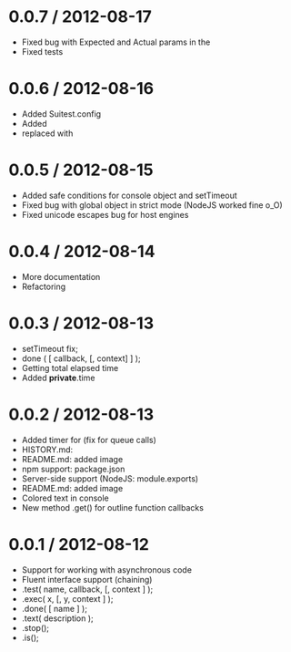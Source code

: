 # 0.0.7 / 2012-08-17
* Fixed bug with Expected and Actual params in the <done>
* Fixed tests

# 0.0.6 / 2012-08-16
* Added Suitest.config
* Added <finish>
* <text> replaced with <describe>

# 0.0.5 / 2012-08-15
* Added safe conditions for console object and setTimeout
* Fixed bug with global object in strict mode (NodeJS worked fine o_O)
* Fixed unicode escapes bug for host engines

# 0.0.4 / 2012-08-14
* More documentation
* Refactoring

# 0.0.3 / 2012-08-13

* setTimeout fix;
* done ( [ callback, [, context] ] );
* Getting total elapsed time
* Added __private__.time

# 0.0.2 / 2012-08-13

* Added timer for <test> (fix for queue calls)
* HISTORY.md:
* README.md: added image
* npm support: package.json
* Server-side support (NodeJS: module.exports)
* README.md: added image
* Colored text in console
* New method .get() for outline function callbacks

# 0.0.1 / 2012-08-12

* Support for working with asynchronous code
* Fluent interface support (chaining)
* .test( name, callback, [, context ] );
* .exec( x, [, y, context ] );
* .done( [ name ] );
* .text( description );
* .stop();
* .is();
